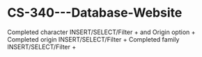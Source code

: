 # CS-340---Database-Website
Completed character INSERT/SELECT/Filter +
and Origin option +
Completed origin INSERT/SELECT/Filter +
Completed family INSERT/SELECT/Filter +